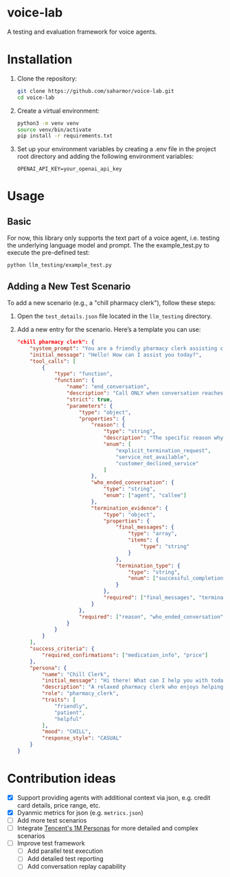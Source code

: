 # voice-lab
A testing and evaluation framework for voice agents.

# Installation
1. Clone the repository:
   ```bash
   git clone https://github.com/saharmor/voice-lab.git
   cd voice-lab
   ```

2. Create a virtual environment:
   ```bash
   python3 -m venv venv
   source venv/bin/activate
   pip install -r requirements.txt
   ```

3. Set up your environment variables by creating a .env file in the project root directory and adding the following environment variables:
    ```
    OPENAI_API_KEY=your_openai_api_key
    ```


# Usage
## Basic
For now, this library only supports the text part of a voice agent, i.e. testing the underlying language model and prompt. The the example_test.py to execute the pre-defined test:
```
python llm_testing/example_test.py
```

## Adding a New Test Scenario

To add a new scenario (e.g., a "chill pharmacy clerk"), follow these steps:

1. Open the `test_details.json` file located in the `llm_testing` directory.

2. Add a new entry for the scenario. Here’s a template you can use:
   ```json
   "chill pharmacy clerk": {
       "system_prompt": "You are a friendly pharmacy clerk assisting customers with their medication needs. Make sure to provide clear information and answer any questions.",
       "initial_message": "Hello! How can I assist you today?",
       "tool_calls": [
           {
               "type": "function",
               "function": {
                   "name": "end_conversation",
                   "description": "Call ONLY when conversation reaches clear end state by both sides exchanging farewell messages or one side explicitly stating they want to end the conversation.",
                   "strict": true,
                   "parameters": {
                       "type": "object",
                       "properties": {
                           "reason": {
                               "type": "string",
                               "description": "The specific reason why the conversation must end.",
                               "enum": [
                                   "explicit_termination_request",
                                   "service_not_available",
                                   "customer_declined_service"
                               ]
                           },
                           "who_ended_conversation": {
                               "type": "string",
                               "enum": ["agent", "callee"]
                           },
                           "termination_evidence": {
                               "type": "object",
                               "properties": {
                                   "final_messages": {
                                       "type": "array",
                                       "items": {
                                           "type": "string"
                                       }
                                   },
                                   "termination_type": {
                                       "type": "string",
                                       "enum": ["successful_completion", "early_termination"]
                                   }
                               },
                               "required": ["final_messages", "termination_type"]
                           }
                       },
                       "required": ["reason", "who_ended_conversation", "termination_evidence"]
                   }
               }
           }
       ],
       "success_criteria": {
           "required_confirmations": ["medication_info", "price"]
       },
       "persona": {
           "name": "Chill Clerk",
           "initial_message": "Hi there! What can I help you with today?",
           "description": "A relaxed pharmacy clerk who enjoys helping customers.",
           "role": "pharmacy_clerk",
           "traits": [
               "friendly",
               "patient",
               "helpful"
           ],
           "mood": "CHILL",
           "response_style": "CASUAL"
       }
   }
   ```
# Contribution ideas
- [x] Support providing agents with additional context via json, e.g. credit card details, price range, etc.
- [x] Dyanmic metrics for json (e.g. `metrics.json`)
- [ ] Add more test scenarios
- [ ] Integrate [Tencent's 1M Personas](https://huggingface.co/datasets/proj-persona/PersonaHub) for more detailed and complex scenarios
- [ ] Improve test framework
  - [ ] Add parallel test execution
  - [ ] Add detailed test reporting
  - [ ] Add conversation replay capability